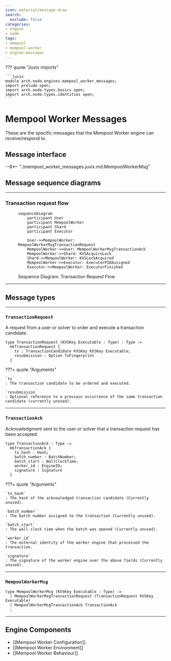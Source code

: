 ```yaml
---
icon: material/message-draw
search:
  exclude: false
categories:
- engine
- node
tags:
- mempool
- mempool-worker
- engine-messages
---
```


??? quote "Juvix imports"

    ```juvix
    module arch.node.engines.mempool_worker_messages;
    import prelude open;
    import arch.node.types.basics open;
    import arch.node.types.identities open;
    ```

# Mempool Worker Messages

These are the specific messages that the Mempool Worker engine can receive/respond to.

## Message interface

--8<-- "./mempool_worker_messages.juvix.md:MempoolWorkerMsg"

## Message sequence diagrams

---

### Transaction request flow

<!-- --8<-- [start:message-sequence-diagram-transaction-request] -->
<figure markdown="span">

```mermaid
sequenceDiagram
    participant User
    participant MempoolWorker
    participant Shard
    participant Executor

    User->>MempoolWorker: MempoolWorkerMsgTransactionRequest
    MempoolWorker->>User: MempoolWorkerMsgTransactionAck
    MempoolWorker->>Shard: KVSAcquireLock
    Shard->>MempoolWorker: KVSLockAcquired
    MempoolWorker->>Executor: ExecutorPIDAssigned
    Executor->>MempoolWorker: ExecutorFinished
```

<figcaption markdown="span">
Sequence Diagram: Transaction Request Flow
</figcaption>
</figure>
<!-- --8<-- [end:message-sequence-diagram-transaction-request] -->

---

## Message types

---

### `TransactionRequest`

A request from a user or solver to order and execute a transaction candidate.

<!-- --8<-- [start:TransactionRequest] -->
```juvix
type TransactionRequest (KVSKey Executable : Type) : Type :=
  mkTransactionRequest {
    tx : TransactionCandidate KVSKey KVSKey Executable;
    resubmission : Option TxFingerprint
  }
```
<!-- --8<-- [end:TransactionRequest] -->

???+ quote "Arguments"

    `tx`
    : The transaction candidate to be ordered and executed.

    `resubmission`
    : Optional reference to a previous occurrence of the same transaction
    candidate (currently unused).

---

### `TransactionAck`

Acknowledgment sent to the user or solver that a transaction request has been
accepted.

<!-- --8<-- [start:TransactionAck] -->
```juvix
type TransactionAck : Type :=
  mkTransactionAck {
    tx_hash : Hash;
    batch_number : BatchNumber;
    batch_start : WallClockTime;
    worker_id : EngineID;
    signature : Signature
  }
```
<!-- --8<-- [end:TransactionAck] -->

???+ quote "Arguments"

    `tx_hash`
    : The hash of the acknowledged transaction candidate (Currently unused).

    `batch_number`
    : The batch number assigned to the transaction (Currently unused).

    `batch_start`
    : The wall clock time when the batch was opened (Currently unused).

    `worker_id`
    : The external identity of the worker engine that processed the transaction.

    `signature`
    : The signature of the worker engine over the above fields (Currently unused).

---

### `MempoolWorkerMsg`

<!-- --8<-- [start:MempoolWorkerMsg] -->
```juvix
type MempoolWorkerMsg (KVSKey Executable : Type) :=
  | MempoolWorkerMsgTransactionRequest (TransactionRequest KVSKey Executable)
  | MempoolWorkerMsgTransactionAck TransactionAck
  ;
```
<!-- --8<-- [end:MempoolWorkerMsg] -->

---

## Engine Components

- [[Mempool Worker Configuration]]
- [[Mempool Worker Environment]]
- [[Mempool Worker Behaviour]]